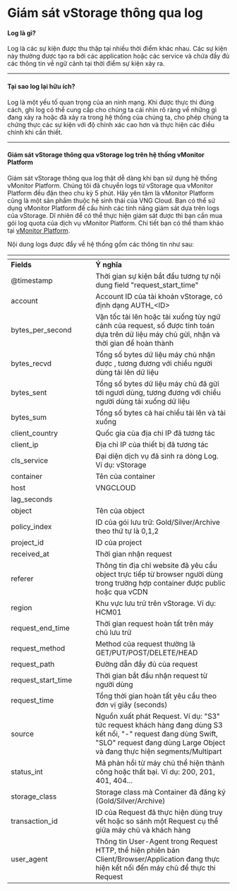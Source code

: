 # Giám sát vStorage thông qua log

#### Log là gì? <a href="#giamsatvstoragethongqualog-loglagi" id="giamsatvstoragethongqualog-loglagi"></a>

Log là các sự kiện được thu thập tại nhiều thời điểm khác nhau. Các sự kiện này thường được tạo ra bởi các application hoặc các service và chứa đầy đủ các thông tin về ngữ cảnh tại thời điểm sự kiện xảy ra.

***

#### Tại sao log lại hữu ích? <a href="#giamsatvstoragethongqualog-taisaologlaihuuich" id="giamsatvstoragethongqualog-taisaologlaihuuich"></a>

Log là một yếu tố quan trọng của an ninh mạng. Khi được thực thi đúng cách, ghi log có thể cung cấp cho chúng ta cái nhìn rõ ràng về những gì đang xảy ra hoặc đã xảy ra trong hệ thống của chúng ta, cho phép chúng ta chứng thực các sự kiện với độ chính xác cao hơn và thực hiện các điều chỉnh khi cần thiết.

***

#### Giám sát vStorage thông qua vStorage log trên hệ thống vMonitor Platform <a href="#giamsatvstoragethongqualog-giamsatvstoragethongquavstoragelogtrenhethongvmonitorplatform" id="giamsatvstoragethongqualog-giamsatvstoragethongquavstoragelogtrenhethongvmonitorplatform"></a>

Giám sát vStorage thông qua log thật dễ dàng khi bạn sử dụng hệ thống vMonitor Platform. Chúng tôi đã chuyển logs từ vStorage qua vMonitor Platform đều đặn theo chu kỳ 5 phút. Hãy yên tâm là vMonitor Platform cũng là một sản phẩm thuộc hệ sinh thái của VNG Cloud. Bạn có thể sử dụng vMonitor Platform để cấu hình các tính năng giám sát dựa trên logs của vStorage. Dĩ nhiên để có thể thực hiện giám sát được thì bạn cần mua gói log quota của dịch vụ vMonitor Platform. Chi tiết bạn có thể tham khảo tại [vMonitor Platform](../../../../vmonitor/).&#x20;

Nội dung logs được đẩy về hệ thống gồm các thông tin như sau:

<table data-header-hidden><thead><tr><th width="176"></th><th></th></tr></thead><tbody><tr><td><strong>Fields</strong></td><td><strong>Ý nghĩa</strong></td></tr><tr><td>@timestamp</td><td>Thời gian sự kiện bắt đầu tương tự nội dung field "request_start_time"</td></tr><tr><td>account</td><td>Account ID của tài khoản vStorage, có định dạng AUTH_&#x3C;ID></td></tr><tr><td>bytes_per_second</td><td>Vận tốc tải lên hoặc tải xuống tùy ngữ cảnh của request, số được tính toán dựa trên dữ liệu máy chủ gửi, nhận và thời gian để hoàn thành</td></tr><tr><td>bytes_recvd</td><td>Tổng số bytes dữ liệu máy chủ nhận được , tương đương với chiều người dùng tải lên dữ liệu </td></tr><tr><td>bytes_sent</td><td>Tổng số bytes dữ liệu máy chủ đã gửi tới ngươi dùng, tương đương với chiều người dùng tải xuống dữ liệu</td></tr><tr><td>bytes_sum</td><td>Tổng số bytes cả hai chiều tải lên và tải xuống</td></tr><tr><td>client_country</td><td>Quốc gia của địa chỉ IP đã tương tác</td></tr><tr><td>client_ip</td><td>Địa chỉ IP của thiết bị đã tương tác </td></tr><tr><td>cls_service</td><td>Đại diện dịch vụ đã sinh ra dòng Log. Ví dụ: vStorage</td></tr><tr><td>container</td><td>Tên của container </td></tr><tr><td>host</td><td>VNGCLOUD</td></tr><tr><td>lag_seconds</td><td><br></td></tr><tr><td>object</td><td>Tên của object</td></tr><tr><td>policy_index</td><td>ID của gói lưu trữ: Gold/Silver/Archive theo thứ tự là 0,1,2</td></tr><tr><td>project_id</td><td>ID của project</td></tr><tr><td>received_at</td><td>Thời gian nhận request</td></tr><tr><td>referer</td><td>Thông tin địa chỉ website đã yêu cầu object trực tiếp từ browser người dùng trong trường hợp container được public hoặc qua vCDN </td></tr><tr><td>region</td><td>Khu vực lưu trữ trên vStorage. Ví dụ: HCM01 </td></tr><tr><td>request_end_time</td><td>Thời gian request hoàn tất trên máy chủ lưu trữ</td></tr><tr><td>request_method</td><td>Method của request thường là GET/PUT/POST/DELETE/HEAD </td></tr><tr><td>request_path</td><td>Đường dẫn đầy đủ của request </td></tr><tr><td>request_start_time</td><td>Thời gian bắt đầu nhận request từ người dùng </td></tr><tr><td>request_time</td><td>Tổng thời gian hoàn tất yêu cầu theo đơn vị giây (seconds)</td></tr><tr><td>source</td><td>Nguồn xuất phát Request. Ví dụ: "S3" tức request khách hàng đang dùng S3 kết nối, "-" request đang dùng Swift, "SLO" request đang dùng Large Object và đang thực hiện segments/Multipart </td></tr><tr><td>status_int</td><td>Mã phản hồi từ máy chủ thể hiện thành công hoặc thất bại. Ví dụ: 200, 201, 401, 404...</td></tr><tr><td>storage_class</td><td>Storage class mà Container đã đăng ký (Gold/Silver/Archive)</td></tr><tr><td>transaction_id</td><td>ID của Request đã thực hiện dùng truy vết hoặc so sánh một Request cụ thể giữa máy chủ và khách hàng </td></tr><tr><td>user_agent</td><td>Thông tin User-Agent trong Request HTTP, thể hiện phiên bản Client/Browser/Application đang thực hiện kết nối đến máy chủ để thực thi Request </td></tr></tbody></table>
